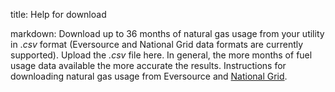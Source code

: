 title: Help for download

markdown: Download up to 36 months of natural gas usage from your utility in .*csv* format (Eversource and National Grid data formats are currently supported). Upload the *.csv* file here. In general, the more months of fuel usage data available the more accurate the results. Instructions for downloading natural gas usage from Eversource and [National Grid](https://heatsmartalliance.org/wp-content/uploads/2024/11/How-to-download-gas-usage-from-National-Grid.pdf). 
